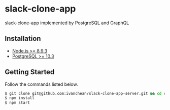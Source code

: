 # slack-clone-app

slack-clone-app implemented by PostgreSQL and GraphQL

## Installation
- [Node.js >= 8.9.3](https://nodejs.org/en/)
- [PostgreSQL >= 10.3](https://www.postgresql.org/)

## Getting Started
Follow the commands listed below.

```bash
$ git clone git@github.com:ivanchean/slack-clone-app-server.git && cd slack-clone-app-server
$ npm install
$ npm start 
```
 